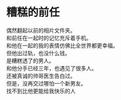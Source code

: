 # 糟糕的前任

偶然翻起以前的相片文件夹。\
和前任在一起时的记忆充斥着手机。\
和他在一起的我的表情仿佛比全世界都更幸福。\
但他出过轨，也没什么钱。\
是糟糕透了的男人。\
和他分手已经三年，也遇见了很多人。\
还被真诚的帅哥医生告白过。\
但是，没再交过哪怕一个新男友。\
找不到比他更能给我快乐的人



















